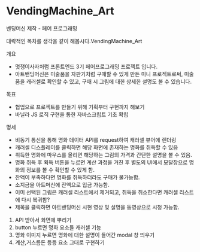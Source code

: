 # VendingMachine_Art
벤딩머신 제작 - 페어 프로그래밍

대략적인 목차를 생각을 같이 해봅시다.VendingMachine_Art

개요
* 멋쟁이사자처럼 프론트엔드 3기 페어프로그래밍 프로젝트 입니다.
* 아트밴딩머신은 미술품을 자판기처럼 구매할 수 있게 만든 미니 프로젝트로써, 미술품을 캐러셀로 확인할 수 있고, 구매 시 그림에 대한 상세한 설명도 볼 수 있습니다.

목표
  - 협업으로 프로젝트를 만들기 위해 기획부터 구현까지 해보기 
  - 바닐라 JS 로직 구현을 통한 자바스크립트 기초 확립

명세

* 비동기 통신을 통해 명화 데이터 API를 request하여 캐러셀 뷰어에 렌더링
* 캐러셀 디스플레이를 클릭하면 해당 화면에 존재하는 명화를 취득할 수 있음
* 취득한 명화에 마우스를 올리면 해당하는 그림의 가격과 간단한 설명을 볼 수 있음.
* 명화 취득 후 획득 버튼을 누르면 계산 과정을 거친 후 별도의 UI에서 모달창으로 명화의 정보를 볼 수 확인할 수 있게 함.
* 잔액이 부족하다면 명화를 취득하더라도 구매가 불가능함.
* 소지금을 아트머신에 잔액으로 입금 가능함.
* 이미 선택된 그림은 캐러셀 리스트에서 제거되고, 취득을 취소한다면 캐러셀 리스트에 다시 복귀함?
* 제목을 클릭하면 아트밴딩머신 시현 영상 및 설명을 동영상으로 시청 가능함. 
 

1. API 받아서 화면에 뿌리기
2. button 누르면 명화 요소들 캐러셀 기능
3. 명화 이미지 누르면 명화에 대한 설명이 들어간 modal 창 띄우기 
4. 계산,거스름돈 등등 요소 그대로 구현하기

